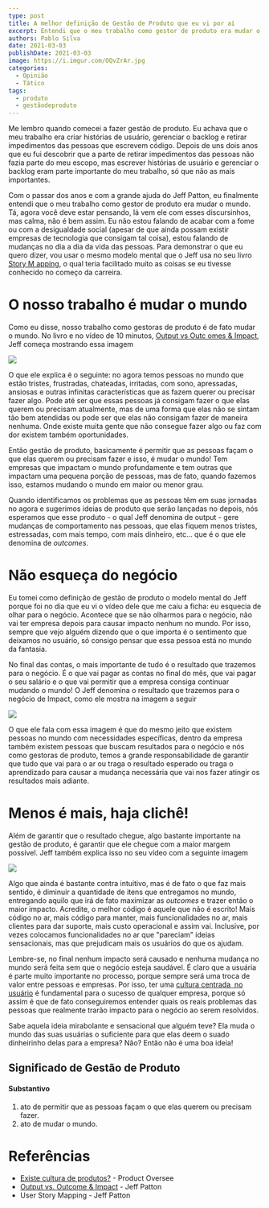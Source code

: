 ```yaml
---
type: post
title: A melhor definição de Gestão de Produto que eu vi por aí
excerpt: Entendi que o meu trabalho como gestor de produto era mudar o mundo
authors: Pablo Silva
date: 2021-03-03
publishDate: 2021-03-03
image: https://i.imgur.com/OQvZrAr.jpg
categories:
  - Opinião
  - Tático
tags:
  - produto
  - gestãodeproduto
---
```

Me lembro quando comecei a fazer gestão de produto. Eu achava que o meu trabalho era criar histórias de usuário, gerenciar o backlog e retirar impedimentos das pessoas que escrevem código. Depois de uns dois anos que eu fui descobrir que a parte de retirar impedimentos das pessoas não fazia parte do meu escopo, mas escrever histórias de usuário e gerenciar o backlog eram parte importante do meu trabalho, só que não as mais importantes.

Com o passar dos anos e com a grande ajuda do Jeff Patton, eu finalmente entendi que o meu trabalho como gestor de produto era mudar o mundo. Tá, agora você deve estar pensando, lá vem ele com esses discursinhos, mas calma, não é bem assim. Eu não estou falando de acabar com a fome ou com a desigualdade social (apesar de que ainda possam existir empresas de tecnologia que consigam tal coisa), estou falando de mudanças no dia a dia da vida das pessoas. Para demonstrar o que eu quero dizer, vou usar o mesmo modelo mental que o Jeff usa no seu livro [Story M apping](https://www.amazon.com.br/User-Story-Mapping-Discover-Product-ebook/dp/B00NF07FHS/ref=sr_1_1?__mk_pt_BR=%C3%85M%C3%85%C5%BD%C3%95%C3%91&crid=30PGPCTDD6DAE&dchild=1&keywords=story+mapping&qid=1609889877&sprefix=story+ma%2Caps%2C320&sr=8-1), o qual teria facilitado muito as coisas se eu tivesse conhecido no começo da carreira.

# O nosso trabalho é mudar o mundo

Como eu disse, nosso trabalho como gestoras de produto é de fato mudar o mundo. No livro e no vídeo de 10 minutos, [Output vs Outc omes & Impact](https://vimeo.com/206617354/a4f8a1f8e8), Jeff começa mostrando essa imagem

![](https://lh5.googleusercontent.com/5yvGv3DodufIE_RJmQkv0bG9WYOXupH15nImejP4IWOmGO2wPKtLerLJpUINIVzu4Ev6aK3UWX4z81PG6II7TVJX4IluQGCpkrmEmV3_MklmzmWpAART4lDU0OLVbN4ywbYIRS4x)

O que ele explica é o seguinte: no agora temos pessoas no mundo que estão tristes, frustradas, chateadas, irritadas, com sono, apressadas, ansiosas e outras infinitas características que as fazem querer ou precisar fazer algo. Pode até ser que essas pessoas já consigam fazer o que elas querem ou precisam atualmente, mas de uma forma que elas não se sintam tão bem atendidas ou pode ser que elas não consigam fazer de maneira nenhuma. Onde existe muita gente que não consegue fazer algo ou faz com dor existem também oportunidades.

Então gestão de produto, basicamente é permitir que as pessoas façam o que elas querem ou precisam fazer e isso, é mudar o mundo! Tem empresas que impactam o mundo profundamente e tem outras que impactam uma pequena porção de pessoas, mas de fato, quando fazemos isso, estamos mudando o mundo em maior ou menor grau.

Quando identificamos os problemas que as pessoas têm em suas jornadas no agora e sugerimos ideias de produto que serão lançadas no depois, nós esperamos que esse produto - o qual Jeff denomina de output - gere mudanças de comportamento nas pessoas, que elas fiquem menos tristes, estressadas, com mais tempo, com mais dinheiro, etc… que é o que ele denomina de *outcomes*.

# Não esqueça do negócio

Eu tomei como definição de gestão de produto o modelo mental do Jeff porque foi no dia que eu vi o vídeo dele que me caiu a ficha: eu esquecia de olhar para o negócio. Acontece que se não olharmos para o negócio, não vai ter empresa depois para causar impacto nenhum no mundo. Por isso, sempre que vejo alguém dizendo que o que importa é o sentimento que deixamos no usuário, só consigo pensar que essa pessoa está no mundo da fantasia.

No final das contas, o mais importante de tudo é o resultado que trazemos para o negócio. É o que vai pagar as contas no final do mês, que vai pagar o seu salário e o que vai permitir que a empresa consiga continuar mudando o mundo! O Jeff denomina o resultado que trazemos para o negócio de Impact, como ele mostra na imagem a seguir

![](https://lh4.googleusercontent.com/H50A_vm12-MYrXq0zLeRMSug2qdEqV0N03TRwCpjFrW399iBvK0_NgUTDaXLQTTee1z-uWBjhBqDokQEpXuC91MqYChn4bHRZlcfK6ZpAz4PGToMJxBbK-DcKFdTdgQLis2yr-wO)

O que ele fala com essa imagem é que do mesmo jeito que existem pessoas no mundo com necessidades específicas, dentro da empresa também existem pessoas que buscam resultados para o negócio e nós como gestoras de produto, temos a grande responsabilidade de garantir que tudo que vai para o ar ou traga o resultado esperado ou traga o aprendizado para causar a mudança necessária que vai nos fazer atingir os resultados mais adiante.

# Menos é mais, haja clichê!

Além de garantir que o resultado chegue, algo bastante importante na gestão de produto, é garantir que ele chegue com a maior margem possível. Jeff também explica isso no seu vídeo com a seguinte imagem

![](https://lh3.googleusercontent.com/SmXGaxCOYN1U2e7fMVzL1lWwUsNTFNXyeXkb_tWo0VmBSJQJ-BPb2I3i8l18XmHI2wX0LiONYulLCPwUHt17Nia0gxCLKg830LhA5H5KLua8oRObWiDwx-CoZTXfEnRC6AMQ1EKx)

Algo que ainda é bastante contra intuitivo, mas é de fato o que faz mais sentido, é diminuir a quantidade de itens que entregamos no mundo, entregando aquilo que irá de fato maximizar as *outcomes* e trazer então o maior impacto. Acredite, o melhor código é aquele que não é escrito! Mais código no ar, mais código para manter, mais funcionalidades no ar, mais clientes para dar suporte, mais custo operacional e assim vai. Inclusive, por vezes colocamos funcionalidades no ar que "pareciam" ideias sensacionais, mas que prejudicam mais os usuários do que os ajudam.

Lembre-se, no final nenhum impacto será causado e nenhuma mudança no mundo será feita sem que o negócio esteja saudável. É claro que a usuária é parte muito importante no processo, porque sempre será uma troca de valor entre pessoas e empresas. Por isso, ter uma [cultura centrada  no usuário](https://productoversee.com/existe-cultura-de-produtos/) é fundamental para o sucesso de qualquer empresa, porque só assim é que de fato conseguiremos entender quais os reais problemas das pessoas que realmente trarão impacto para o negócio ao serem resolvidos.

Sabe aquela ideia mirabolante e sensacional que alguém teve? Ela muda o mundo das suas usuárias o suficiente para que elas deem o suado dinheirinho delas para a empresa? Não? Então não é uma boa ideia!



## Significado de Gestão de Produto

#### Substantivo

1. ato de permitir que as pessoas façam o que elas querem ou precisam fazer.
2. ato de mudar o mundo.



# Referências

- [Existe cultura de produtos?](https://productoversee.com/existe-cultura-de-produtos) - Product Oversee
- [Output vs. Outcome & Impact](https://vimeo.com/206617354/a4f8a1f8e8) - Jeff Patton
- User Story Mapping - Jeff Patton